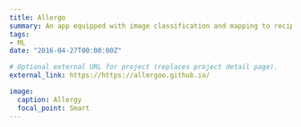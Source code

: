 ```yaml
---
title: Allergo
summary: An app equipped with image classification and mapping to recipes for allergy detection.
tags:
- ML
date: "2016-04-27T00:00:00Z"

# Optional external URL for project (replaces project detail page).
external_link: https://https://allergoo.github.io/

image:
  caption: Allergy
  focal_point: Smart
---
```

